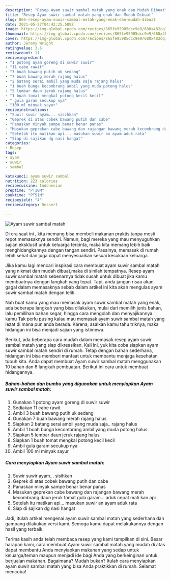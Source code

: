 ```yaml
---
description: "Resep Ayam suwir sambal matah yang enak dan Mudah Dibuat"
title: "Resep Ayam suwir sambal matah yang enak dan Mudah Dibuat"
slug: 866-resep-ayam-suwir-sambal-matah-yang-enak-dan-mudah-dibuat
date: 2021-05-27T04:42:25.589Z
image: https://img-global.cpcdn.com/recipes/865fe95985dcc9e9/680x482cq70/ayam-suwir-sambal-matah-foto-resep-utama.jpg
thumbnail: https://img-global.cpcdn.com/recipes/865fe95985dcc9e9/680x482cq70/ayam-suwir-sambal-matah-foto-resep-utama.jpg
cover: https://img-global.cpcdn.com/recipes/865fe95985dcc9e9/680x482cq70/ayam-suwir-sambal-matah-foto-resep-utama.jpg
author: Jeremy Wright
ratingvalue: 3.6
reviewcount: 11
recipeingredient:
- "1 potong ayam goreng di suwir suwir"
- "11 cabe rawit"
- "3 buah bawang putih uk sedang"
- "7 buah bawang merah rajang halus"
- "2 batang serai ambil yang muda saja rajang halus"
- "1 buah bunga kecombrang ambil yang muda potong halus"
- "5 lembar daun jeruk rajang halus"
- "1 buah tomat mengkal potong kecil kecil"
- " gula garam secukup nya"
- "100 ml minyak sayur"
recipeinstructions:
- "Suwir suwir ayam... sisihkan"
- "Geprek di atas cobek bawang putih dan cabe"
- "Panaskan minyak sampe benar benar panas"
- "Masukan geprekan cabe bawang dan rajangan bawang merah kecombrang daun jeruk tomat gula garam... aduk cepat mati kan api"
- "Setelah itu matikan api... masukan suwir an ayam aduk rata"
- "Siap di sajikan dg nasi hangat"
categories:
- Resep
tags:
- ayam
- suwir
- sambal

katakunci: ayam suwir sambal 
nutrition: 223 calories
recipecuisine: Indonesian
preptime: "PT10M"
cooktime: "PT51M"
recipeyield: "4"
recipecategory: Dessert

---
```



![Ayam suwir sambal matah](https://img-global.cpcdn.com/recipes/865fe95985dcc9e9/680x482cq70/ayam-suwir-sambal-matah-foto-resep-utama.jpg)

Di era  saat ini , kita memang bisa membeli makanan praktis tanpa mesti repot memasaknya sendiri. Namun, bagi mereka yang mau menyuguhkan sajian eksklusif untuk keluarga tercinta, maka kita memang lebih baik menghidangkannya dengan tangan sendiri. Pasalnya, memasak di rumah lebih sehat dan juga dapat menyesuaikan sesuai kesukaan keluarga.

Jika kamu lagi mencari inspirasi cara membuat ayam suwir sambal matah yang nikmat dan mudah dibuat,maka di sinilah tempatnya. Resep ayam suwir sambal matah  sebenarnya tidak susah untuk dibuat jika kamu membuatnya dengan langkah yang tepat. Tapi, anda jangan risau akan gagal dalam memasaknya 
sebab dalam artikel ini kita akan mengulas ayam suwir sambal matah dengan teliti.  



Nah buat kamu yang mau memasak ayam suwir sambal matah yang enak, ada beberapa langkah yang bisa dilakukan, mulai dari memilih jenis bahan, lalu pemilihan bahan segar, hingga cara mengolah dan menyajikannya. kamu Tak perlu pusing kalau mau memasak ayam suwir sambal matah yang lezat di mana pun anda berada. Karena, asalkan kamu  tahu triknya, maka hidangan ini bisa menjadi sajian yang istimewa.

Berikut, ada beberapa cara mudah dalam memasak resep ayam suwir sambal matah yang siap dikreasikan. Kali ini, yuk kita coba siapkan ayam suwir sambal matah sendiri di rumah. Tetap dengan bahan sederhana, hidangan ini bisa memberi manfaat untuk membantu menjaga kesehatan tubuh kita. Anda dapat membuat Ayam suwir sambal matah menggunakan 10 bahan dan 6 langkah pembuatan. Berikut ini cara untuk membuat hidangannya.

<!--inarticleads1-->

##### Bahan-bahan dan bumbu yang digunakan untuk menyiapkan Ayam suwir sambal matah:

1. Gunakan 1 potong ayam goreng di suwir suwir
1. Sediakan 11 cabe rawit
1. Ambil 3 buah bawang putih uk sedang
1. Gunakan 7 buah bawang merah rajang halus
1. Siapkan 2 batang serai ambil yang muda saja.. rajang halus
1. Ambil 1 buah bunga kecombrang ambil yang muda potong halus
1. Siapkan 5 lembar daun jeruk rajang halus
1. Siapkan 1 buah tomat mengkal potong kecil kecil
1. Ambil  gula garam secukup nya
1. Ambil 100 ml minyak sayur




<!--inarticleads2-->

##### Cara menyiapkan Ayam suwir sambal matah:

1. Suwir suwir ayam... sisihkan
1. Geprek di atas cobek bawang putih dan cabe
1. Panaskan minyak sampe benar benar panas
1. Masukan geprekan cabe bawang dan rajangan bawang merah kecombrang daun jeruk tomat gula garam... aduk cepat mati kan api
1. Setelah itu matikan api... masukan suwir an ayam aduk rata
1. Siap di sajikan dg nasi hangat




Jadi, itulah artikel mengenai  ayam suwir sambal matah  yang sederhana dan gampang dilakukan versi kami. Semoga kamu dapat melakukannya dengan hasil yang terbaik. 

Terima kasih anda telah membaca resep yang kami tampilkan di sini. Besar harapan kami, cara membuat  Ayam suwir sambal matah yang mudah di atas dapat membantu Anda menyiapkan makanan yang sedap untuk keluarga/teman maupun menjadi ide bagi Anda yang berkeinginan untuk berjualan makanan. Bagaimana? Mudah bukan? Itulah cara menyiapkan ayam suwir sambal matah yang bisa Anda praktikkan di rumah. Selamat mencoba!

